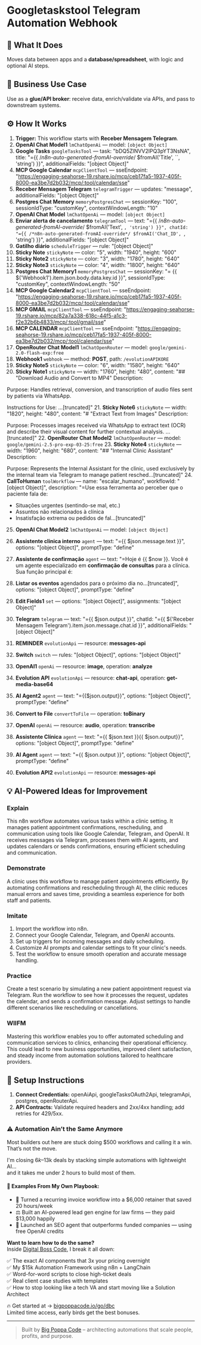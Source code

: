# Googletaskstool Telegram Automation Webhook
  ## 🚀 What It Does
  Moves data between apps and a **database/spreadsheet**, with logic and optional AI steps.
  
  ## 💼 Business Use Case
  Use as a **glue/API broker**: receive data, enrich/validate via APIs, and pass to downstream systems.
  
  ## ⚙️ How It Works
  1. **Trigger:** This workflow starts with **Receber Mensagem Telegram**.
  2. **OpenAI Chat Model1** `lmChatOpenAi` — model: `[object Object]`
3. **Google Tasks** `googleTasksTool` — task: "bDQ5ZlNVV2lPQ3pYT3NsNA", title: "={{ /*n8n-auto-generated-fromAI-override*/ $fromAI('Title', ``, 'string') }}", additionalFields: "[object Object]"
4. **MCP Google Calendar** `mcpClientTool` — sseEndpoint: "https://engaging-seahorse-19.rshare.io/mcp/ceb17fa5-1937-405f-8000-ea3be7d2b032/mcp/:tool/calendar/sse"
5. **Receber Mensagem Telegram** `telegramTrigger` — updates: "message", additionalFields: "[object Object]"
6. **Postgres Chat Memory** `memoryPostgresChat` — sessionKey: "100", sessionIdType: "customKey", contextWindowLength: "10"
7. **OpenAI Chat Model** `lmChatOpenAi` — model: `[object Object]`
8. **Enviar alerta de cancelamento** `telegramTool` — text: "={{ /*n8n-auto-generated-fromAI-override*/ $fromAI('Text', ``, 'string') }}", chatId: "={{ /*n8n-auto-generated-fromAI-override*/ $fromAI('Chat_ID', ``, 'string') }}", additionalFields: "[object Object]"
9. **Gatilho diário** `scheduleTrigger` — rule: "[object Object]"
10. **Sticky Note** `stickyNote` — color: "5", width: "1940", height: "600"
11. **Sticky Note2** `stickyNote` — color: "3", width: "1780", height: "640"
12. **Sticky Note3** `stickyNote` — color: "4", width: "1800", height: "640"
13. **Postgres Chat Memory1** `memoryPostgresChat` — sessionKey: "= {{ $('Webhook1').item.json.body.data.key.id }}", sessionIdType: "customKey", contextWindowLength: "50"
14. **MCP Google Calendar2** `mcpClientTool` — sseEndpoint: "https://engaging-seahorse-19.rshare.io/mcp/ceb17fa5-1937-405f-8000-ea3be7d2b032/mcp/:tool/calendar/sse"
15. **MCP GMAIL** `mcpClientTool` — sseEndpoint: "https://engaging-seahorse-19.rshare.io/mcp/82a7a338-618c-44f5-a1c3-f2e32b6b4833/mcp/:tool/gmail/sse"
16. **MCP CALENDAR** `mcpClientTool` — sseEndpoint: "https://engaging-seahorse-19.rshare.io/mcp/ceb17fa5-1937-405f-8000-ea3be7d2b032/mcp/:tool/calendar/sse"
17. **OpenRouter Chat Model1** `lmChatOpenRouter` — model: `google/gemini-2.0-flash-exp:free`
18. **Webhook1** `webhook` — method: **POST**, path: `/evolutionAPIKORE`
19. **Sticky Note5** `stickyNote` — color: "6", width: "1580", height: "640"
20. **Sticky Note1** `stickyNote` — width: "1760", height: "480", content: "## "Download Audio and Convert to MP4"
Description:

Purpose:
Handles retrieval, conversion, and transcription of audio files sent by patients via WhatsApp.

Instructions for Use:
…[truncated]"
21. **Sticky Note6** `stickyNote` — width: "1820", height: "480", content: "# "Extract Text from Images"
Description:

Purpose:
Processes images received via WhatsApp to extract text (OCR) and describe their visual content for further contextual analysis.
…[truncated]"
22. **OpenRouter Chat Model2** `lmChatOpenRouter` — model: `google/gemini-2.5-pro-exp-03-25:free`
23. **Sticky Note4** `stickyNote` — width: "1960", height: "680", content: "## "Internal Clinic Assistant"
Description:

Purpose:
Represents the Internal Assistant for the clinic, used exclusively by the internal team via Telegram to manage patient resched…[truncated]"
24. **CallToHuman** `toolWorkflow` — name: "escalar_humano", workflowId: "[object Object]", description: "=Use essa ferramenta ao perceber que o paciente fala de:
- Situações urgentes (sentindo-se mal, etc.)
- Assuntos não relacionados à clínica
- Insatisfação extrema ou pedidos de fal…[truncated]"
25. **OpenAI Chat Model2** `lmChatOpenAi` — model: `[object Object]`
26. **Assistente clinica interno** `agent` — text: "={{ $json.message.text }}", options: "[object Object]", promptType: "define"
27. **Assistente de confirmação** `agent` — text: "=Hoje é {{ $now }}. Você é um agente especializado em **confirmação de consultas** para a clínica. Sua função principal é:

1. **Listar os eventos** agendados para o próximo dia no…[truncated]", options: "[object Object]", promptType: "define"
28. **Edit Fields1** `set` — options: "[object Object]", assignments: "[object Object]"
29. **Telegram** `telegram` — text: "={{ $json.output }}", chatId: "={{ $('Receber Mensagem Telegram').item.json.message.chat.id }}", additionalFields: "[object Object]"
30. **REMINDER** `evolutionApi` — resource: **messages-api**
31. **Switch** `switch` — rules: "[object Object]", options: "[object Object]"
32. **OpenAI1** `openAi` — resource: **image**, operation: **analyze**
33. **Evolution API** `evolutionApi` — resource: **chat-api**, operation: **get-media-base64**
34. **AI Agent2** `agent` — text: "={{$json.output}}", options: "[object Object]", promptType: "define"
35. **Convert to File** `convertToFile` — operation: **toBinary**
36. **OpenAI** `openAi` — resource: **audio**, operation: **transcribe**
37. **Assistente Clínica** `agent` — text: "={{ $json.text }}{{ $json.output}}", options: "[object Object]", promptType: "define"
38. **AI Agent** `agent` — text: "={{ $json.output }}", options: "[object Object]", promptType: "define"
39. **Evolution API2** `evolutionApi` — resource: **messages-api**
  
  ## 💡 AI-Powered Ideas for Improvement
  ### Explain
This n8n workflow automates various tasks within a clinic setting. It manages patient appointment confirmations, rescheduling, and communication using tools like Google Calendar, Telegram, and OpenAI. It receives messages via Telegram, processes them with AI agents, and updates calendars or sends confirmations, ensuring efficient scheduling and communication.

### Demonstrate
A clinic uses this workflow to manage patient appointments efficiently. By automating confirmations and rescheduling through AI, the clinic reduces manual errors and saves time, providing a seamless experience for both staff and patients.

### Imitate
1. Import the workflow into n8n.
2. Connect your Google Calendar, Telegram, and OpenAI accounts.
3. Set up triggers for incoming messages and daily scheduling.
4. Customize AI prompts and calendar settings to fit your clinic's needs.
5. Test the workflow to ensure smooth operation and accurate message handling.

### Practice
Create a test scenario by simulating a new patient appointment request via Telegram. Run the workflow to see how it processes the request, updates the calendar, and sends a confirmation message. Adjust settings to handle different scenarios like rescheduling or cancellations.

### WIIFM
Mastering this workflow enables you to offer automated scheduling and communication services to clinics, enhancing their operational efficiency. This could lead to new business opportunities, improved client satisfaction, and steady income from automation solutions tailored to healthcare providers.
  
  ## 🔧 Setup Instructions
  1. **Connect Credentials:** openAiApi, googleTasksOAuth2Api, telegramApi, postgres, openRouterApi.
2. **API Contracts:** Validate required headers and 2xx/4xx handling; add retries for 429/5xx.
  
### ⚠️ Automation Ain’t the Same Anymore

Most builders out here are stuck doing $500 workflows and calling it a win.  
That’s not the move.  

I'm closing $6k–$13k deals by stacking simple automations with lightweight AI...  
and it takes me under 2 hours to build most of them.

#### 🧠 Examples From My Own Playbook:
- 🔁 Turned a recurring invoice workflow into a $6,000 retainer that saved 20 hours/week  
- ⚖️ Built an AI-powered lead gen engine for law firms — they paid $13,000 happily  
- 🚀 Launched an SEO agent that outperforms funded companies — using free OpenAI credits  

**Want to learn how to do the same?**  
Inside [Digital Boss Code](https://bigpoppacode.io/go/dbc), I break it all down:

✅ The exact AI components that 3x your pricing overnight  
✅ My $15k Automation Framework using n8n + LangChain  
✅ Word-for-word scripts to close high-ticket deals  
✅ Real client case studies with templates  
✅ How to stop looking like a tech VA and start moving like a Solution Architect  

🔥 Get started at → [bigpoppacode.io/go/dbc](https://bigpoppacode.io/go/dbc)  
Limited time access, early birds get the best bonuses.

---
> Built by [Big Poppa Code](https://bigpoppacode.io) – architecting automations that scale people, profits, and purpose.
  